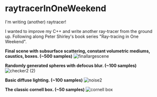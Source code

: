 # raytracerInOneWeekend
I'm writing (another) raytracer!

I wanted to improve my C++ and write another ray-tracer from the ground up. Following along Peter Shirley's book series "Ray-tracing in One Weekend".

**Final scene with subsurface scattering, constant volumetric mediums, caustics, boxes. (~500 samples)**
![finallargescene](https://user-images.githubusercontent.com/53636492/190929904-59f555dd-45a5-4216-9abc-a7dc5f75bfe8.PNG)

**Randomly generated spheres with defocus blur. (~100 samples)**
![checker2 (2)](https://user-images.githubusercontent.com/53636492/189015882-25888ada-3437-4f5e-b545-652d299769a9.PNG)

**Basic diffuse lighting. (~100 samples)**
![noise2](https://user-images.githubusercontent.com/53636492/189015814-a0b92e84-e3c3-4351-9985-f6e0b03e6e54.PNG)

**The classic cornell box. (~50 samples)**
![cornell box](https://user-images.githubusercontent.com/53636492/189475961-15cef27e-1a86-47ac-8dcf-fe8152b86ac1.PNG)


